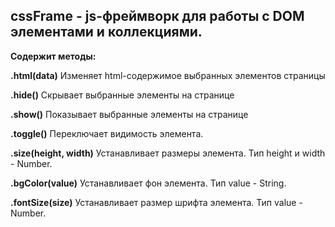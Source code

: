 ## cssFrame - js-фреймворк для работы с DOM элементами и коллекциями. 

**Содержит методы:**<br>

**.html(data)**
Изменяет html-содержимое выбранных элементов страницы

**.hide()**
Скрывает выбранные элементы на странице

**.show()**
Показывает выбранные элементы на странице

**.toggle()**
Переключает видимость элемента.

**.size(height, width)**
Устанавливает размеры элемента. Тип height и width - Number.

**.bgColor(value)**
Устанавливает фон элемента. Тип value - String.

**.fontSize(size)**
Устанавливает размер шрифта элемента. Тип value - Number.
